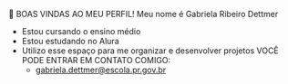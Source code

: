 👋 BOAS VINDAS AO MEU PERFIL! 
Meu nome é Gabriela Ribeiro Dettmer
- Estou cursando o ensino médio
- Estou estudando no Alura
- Utilizo esse espaço para me organizar e desenvolver projetos
VOCÊ PODE ENTRAR EM CONTATO COMIGO:
  - gabriela.dettmer@escola.pr.gov.br
